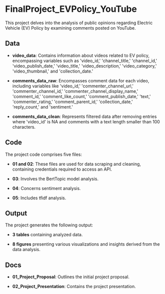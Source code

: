 # FinalProject_EVPolicy_YouTube

This project delves into the analysis of public opinions regarding Electric Vehicle (EV) Policy by examining comments posted on YouTube.

## Data

- **video_data**: Contains information about videos related to EV policy, encompassing variables such as 'video_id,' 'channel_title,' 'channel_id,' 'video_publish_date,' 'video_title,' 'video_description,' 'video_category,' 'video_thumbnail,' and 'collection_date.'
  
- **comments_data_raw**: Encompasses comment data for each video, including variables like 'video_id,' 'commenter_channel_url,' 'commenter_channel_id,' 'commenter_channel_display_name,' 'comment_id,' 'comment_like_count,' 'comment_publish_date,' 'text,' 'commenter_rating,' 'comment_parent_id,' 'collection_date,' 'reply_count,' and 'sentiment.'

- **comments_data_clean**: Represents filtered data after removing entries where 'video_id' is NA and comments with a text length smaller than 100 characters.

## Code

The project code comprises five files:

- **01 and 02**: These files are used for data scraping and cleaning, containing credentials required to access an API.
  
- **03**: Involves the BertTopic model analysis.
  
- **04**: Concerns sentiment analysis.
  
- **05**: Includes tfidf analysis.

## Output

The project generates the following output:

- **3 tables** containing analyzed data.
  
- **8 figures** presenting various visualizations and insights derived from the data analysis.

## Docs

- **01_Project_Proposal**: Outlines the initial project proposal.
  
- **02_Project_Presentation**: Contains the project presentation.
